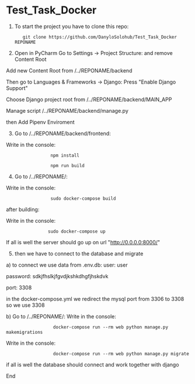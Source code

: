 # Test_Task_Docker

1) To start the project you have to clone this repo: 

          git clone https://github.com/DanyloSolohub/Test_Task_Docker REPONAME

2) Open in PyCharm
  Go to Settings -> Project Structure: and remove Content Root

  Add new Content Root from  /../REPONAME/backend

  Then go to Languages & Frameworks -> Django: 
  Press  "Enable Django Support"
  
  Choose Django project root from /../REPONAME/backend/MAIN_APP 
  
  Manage script /../REPONAME/backend/manage.py

  then Add Pipenv Enviroment

3) Go to /../REPONAME/backend/frontend:

Write in the console: 

                     npm install 
                     
                     npm run build

4) Go to /../REPONAME/:

Write in the console: 
                      
                     sudo docker-compose build

after building:

Write in the console: 

                    sudo docker-compose up

If all is well the server should go up on url "http://0.0.0.0:8000/"

5) then we have to connect to the database and migrate

a)
  to connect we use data from .env.db:
  user: user
  
  password: sdkjfhslkjfgvdjkshkdhgfjhskdvk
  
  port: 3308

  in the docker-compose.yml we redirect the mysql port from 3306 to 3308 so we use 3308
 
 b)  Go to /../REPONAME/:
  Write in the console: 
      
                      docker-compose run --rm web python manage.py makemigrations
  Write in the console:
  
                      docker-compose run --rm web python manage.py migrate
 
 if all is well the database should connect and work together with django
 
 End
 

